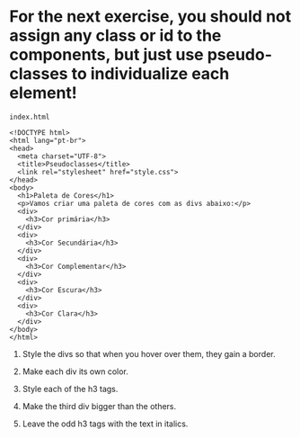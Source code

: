 # For the next exercise, you should not assign any class or id to the components, but just use pseudo-classes to individualize each element!

`index.html`
```
<!DOCTYPE html>
<html lang="pt-br">
<head>
  <meta charset="UTF-8">
  <title>Pseudoclasses</title>
  <link rel="stylesheet" href="style.css">
</head>
<body>
  <h1>Paleta de Cores</h1>
  <p>Vamos criar uma paleta de cores com as divs abaixo:</p>
  <div>
    <h3>Cor primária</h3>
  </div>
  <div>
    <h3>Cor Secundária</h3>
  </div>
  <div>
    <h3>Cor Complementar</h3>
  </div>
  <div>
    <h3>Cor Escura</h3>
  </div>
  <div>
    <h3>Cor Clara</h3>
  </div>
</body>
</html>
```

1. Style the divs so that when you hover over them, they gain a border.

2. Make each div its own color.

3. Style each of the h3 tags.

4. Make the third div bigger than the others.

5. Leave the odd h3 tags with the text in italics.
